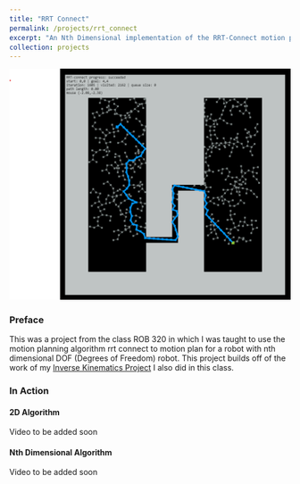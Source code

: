 ```yaml
---
title: "RRT Connect"
permalink: /projects/rrt_connect
excerpt: "An Nth Dimensional implementation of the RRT-Connect motion planning algorithm<img src='/images/2D-RRT-Connect.png'>"
collection: projects
---
```



<img src='/images/2D-RRT-Connect.png'>

### Preface
This was a project from the class ROB 320 in which I was taught to use the motion planning algorithm rrt connect to motion plan for a robot with nth dimensional DOF (Degrees of Freedom) robot. This project builds off of the work of my <a href="/projects/inverse_kinematics">Inverse Kinematics Project</a> I also did in this class.

### In Action
#### 2D Algorithm
Video to be added soon
#### Nth Dimensional Algorithm
Video to be added soon



